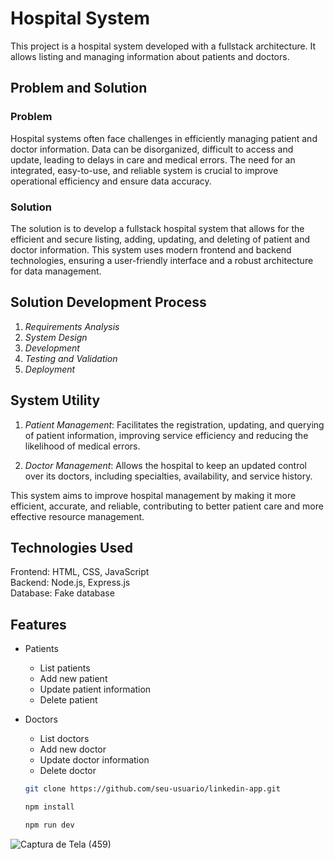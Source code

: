 # Hospital System

This project is a hospital system developed with a fullstack architecture. It allows listing and managing information about patients and doctors.

## Problem and Solution

### Problem
Hospital systems often face challenges in efficiently managing patient and doctor information. Data can be disorganized, difficult to access and update, leading to delays in care and medical errors. The need for an integrated, easy-to-use, and reliable system is crucial to improve operational efficiency and ensure data accuracy.

### Solution
The solution is to develop a fullstack hospital system that allows for the efficient and secure listing, adding, updating, and deleting of patient and doctor information. This system uses modern frontend and backend technologies, ensuring a user-friendly interface and a robust architecture for data management.

## Solution Development Process

1. *Requirements Analysis*  
2. *System Design*  
3. *Development*  
4. *Testing and Validation*  
5. *Deployment*  

## System Utility

1. *Patient Management*: Facilitates the registration, updating, and querying of patient information, improving service efficiency and reducing the likelihood of medical errors.

2. *Doctor Management*: Allows the hospital to keep an updated control over its doctors, including specialties, availability, and service history.

This system aims to improve hospital management by making it more efficient, accurate, and reliable, contributing to better patient care and more effective resource management.

## Technologies Used
Frontend: HTML, CSS, JavaScript  
Backend: Node.js, Express.js  
Database: Fake database

## Features
- Patients
  - List patients
  - Add new patient
  - Update patient information
  - Delete patient  

- Doctors
  - List doctors
  - Add new doctor
  - Update doctor information
  - Delete doctor
    
   ```sh
   git clone https://github.com/seu-usuario/linkedin-app.git

   npm install
   
   npm run dev    
![Captura de Tela (459)](https://github.com/user-attachments/assets/889672bc-0435-4f79-9a80-9861abf5e076)


